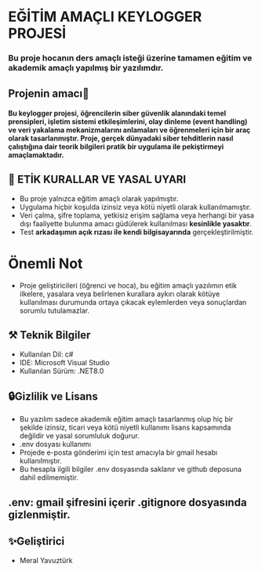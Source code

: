 # EĞİTİM AMAÇLI KEYLOGGER PROJESİ
### Bu proje hocanın ders amaçlı isteği üzerine tamamen **eğitim ve akademik** amaçlı yapılmış bir yazılımdır.
## Projenin amacı🎯
#### Bu keylogger projesi, öğrencilerin siber güvenlik alanındaki temel prensipleri, işletim sistemi etkileşimlerini, olay dinleme (event handling) ve veri yakalama mekanizmalarını **anlamaları ve öğrenmeleri** için bir araç olarak tasarlanmıştır. Proje, gerçek dünyadaki siber tehditlerin nasıl çalıştığına dair teorik bilgileri pratik bir uygulama ile pekiştirmeyi amaçlamaktadır.
## 📣 ETİK KURALLAR VE YASAL UYARI
* Bu proje yalnızca eğitim amaçlı olarak yapılmıştır.
* Uygulama hiçbir koşulda izinsiz veya kötü niyetli olarak kullanılmamıştır.
* Veri çalma, şifre toplama, yetkisiz erişim sağlama veya herhangi bir yasa dışı faaliyette bulunma amacı güdülerek kullanılması **kesinlikle yasaktır**.
* Test **arkadaşımın açık rızası ile kendi bilgisayarında** gerçekleştirilmiştir.
# **Önemli Not**
* Proje geliştiricileri (öğrenci ve hoca), bu eğitim amaçlı yazılımın etik ilkelere, yasalara veya belirlenen kurallara aykırı olarak kötüye kullanılması durumunda ortaya çıkacak eylemlerden veya sonuçlardan  sorumlu tutulamazlar.
## ⚒️ Teknik Bilgiler
* Kullanılan Dil: c#
* IDE: Microsoft Visual Studio
* Kullanılan Sürüm: .NET8.0
## 🔒Gizlilik ve Lisans
* Bu yazılım sadece akademik eğitim amaçlı tasarlanmış olup hiç bir şekilde izinsiz, ticari veya kötü niyetli kullanımı lisans kapsamında değildir ve yasal sorumluluk doğurur.
* .env dosyası kullanımı
* Projede e-posta gönderimi için test amacıyla bir gmail hesabı kullanılmıştır.
* Bu hesapla ilgili bilgiler .env dosyasında saklanır ve github deposuna dahil edilmemiştir.
## .env: gmail şifresini içerir .gitignore dosyasında gizlenmiştir.
## ✨Geliştirici
* Meral Yavuztürk

